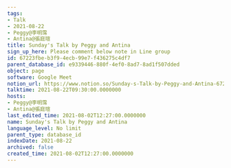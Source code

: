 ```yaml
---
tags:
- Talk
- 2021-08-22
- Peggy@李明霈
- Antina@張庭瑄
title: Sunday's Talk by Peggy and Antina
sign_up_here: Please comment below note in Line group
id: 67223fbe-b3f9-4ecb-99e7-f436275c4df7
parent_database_id: e9339446-880f-4ef0-8ad7-8ad1f507dded
object: page
software: Google Meet
notion_url: https://www.notion.so/Sunday-s-Talk-by-Peggy-and-Antina-67223fbeb3f94ecb99e7f436275c4df7
talktime: 2021-08-22T09:30:00.0000000
hosts:
- Peggy@李明霈
- Antina@張庭瑄
last_edited_time: 2021-08-02T12:27:00.0000000
name: Sunday's Talk by Peggy and Antina
language_level: No limit
parent_type: database_id
indexDate: 2021-08-22
archived: false
created_time: 2021-08-02T12:27:00.0000000
---
```







